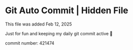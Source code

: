 # Git Auto Commit | Hidden File

This file was added Feb 12, 2025

Just for fun and keeping my daily git commit active 🤪

commit number: 421474
